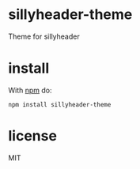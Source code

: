 # sillyheader-theme

Theme for sillyheader

# install

With [npm](https://npmjs.org) do:

```
npm install sillyheader-theme
```

# license

MIT
